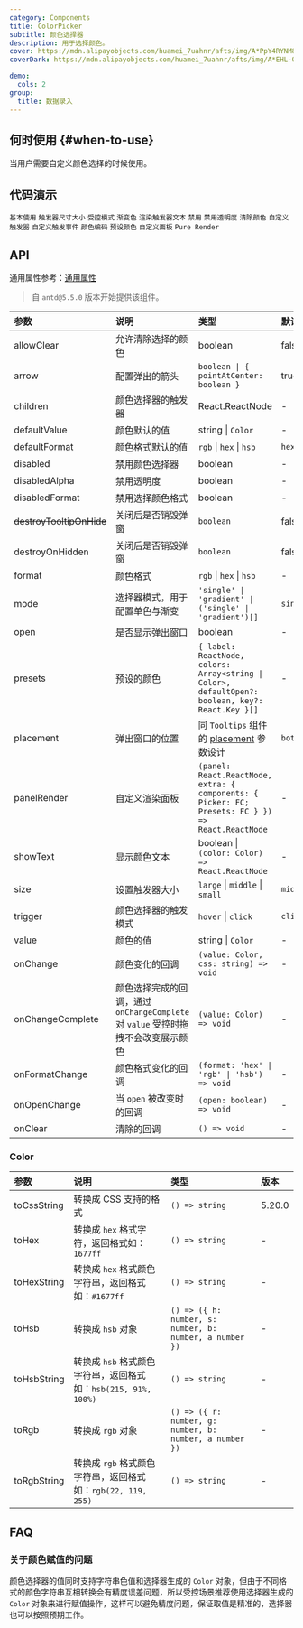 ```yaml
---
category: Components
title: ColorPicker
subtitle: 颜色选择器
description: 用于选择颜色。
cover: https://mdn.alipayobjects.com/huamei_7uahnr/afts/img/A*PpY4RYNM8UcAAAAAAAAAAAAADrJ8AQ/original
coverDark: https://mdn.alipayobjects.com/huamei_7uahnr/afts/img/A*EHL-QYJofZsAAAAAAAAAAAAADrJ8AQ/original

demo:
  cols: 2
group:
  title: 数据录入
---
```


## 何时使用 {#when-to-use}

当用户需要自定义颜色选择的时候使用。

## 代码演示

<!-- prettier-ignore -->
<code src="./demo/base.tsx">基本使用</code>
<code src="./demo/size.tsx">触发器尺寸大小</code>
<code src="./demo/controlled.tsx">受控模式</code>
<code src="./demo/line-gradient.tsx" version="5.20.0">渐变色</code>
<code src="./demo/text-render.tsx">渲染触发器文本</code>
<code src="./demo/disabled.tsx">禁用</code>
<code src="./demo/disabled-alpha.tsx">禁用透明度</code>
<code src="./demo/allowClear.tsx">清除颜色</code>
<code src="./demo/trigger.tsx">自定义触发器</code>
<code src="./demo/trigger-event.tsx">自定义触发事件</code>
<code src="./demo/format.tsx">颜色编码</code>
<code src="./demo/presets.tsx">预设颜色</code>
<code src="./demo/panel-render.tsx">自定义面板</code>
<code src="./demo/pure-panel.tsx" debug>Pure Render</code>

## API

通用属性参考：[通用属性](/docs/react/common-props)

> 自 `antd@5.5.0` 版本开始提供该组件。

<!-- prettier-ignore -->
| 参数 | 说明 | 类型 | 默认值 | 版本 |
| :-- | :-- | :-- | :-- | :-- |
| allowClear | 允许清除选择的颜色 | boolean | false | |
| arrow | 配置弹出的箭头 | `boolean \| { pointAtCenter: boolean }` | true | |
| children | 颜色选择器的触发器 | React.ReactNode | - | |
| defaultValue | 颜色默认的值 | string \| `Color` | - | |
| defaultFormat | 颜色格式默认的值 | `rgb` \| `hex` \| `hsb` | `hex` | 5.9.0 |
| disabled | 禁用颜色选择器 | boolean | - | |
| disabledAlpha | 禁用透明度 | boolean | - | 5.8.0 |
| disabledFormat | 禁用选择颜色格式 | boolean | - | |
| ~~destroyTooltipOnHide~~ | 关闭后是否销毁弹窗 | `boolean` | false | 5.7.0 |
| destroyOnHidden | 关闭后是否销毁弹窗 | `boolean` | false | 5.25.0 |
| format | 颜色格式 | `rgb` \| `hex` \| `hsb` | - | |
| mode | 选择器模式，用于配置单色与渐变 | `'single' \| 'gradient' \| ('single' \| 'gradient')[]` | `single` | 5.20.0 |
| open | 是否显示弹出窗口 | boolean | - | |
| presets | 预设的颜色 | `{ label: ReactNode, colors: Array<string \| Color>, defaultOpen?: boolean, key?: React.Key }[]` | - | `defaultOpen: 5.11.0, key: 5.23.0` |
| placement | 弹出窗口的位置 | 同 `Tooltips` 组件的 [placement](/components/tooltip-cn/#api) 参数设计 | `bottomLeft` | |
| panelRender | 自定义渲染面板 | `(panel: React.ReactNode, extra: { components: { Picker: FC; Presets: FC } }) => React.ReactNode` | - | 5.7.0 |
| showText | 显示颜色文本 | boolean \| `(color: Color) => React.ReactNode` | - | 5.7.0 |
| size | 设置触发器大小 | `large` \| `middle` \| `small` | `middle` | 5.7.0 |
| trigger | 颜色选择器的触发模式 | `hover` \| `click` | `click` | |
| value | 颜色的值 | string \| `Color` | - | |
| onChange | 颜色变化的回调 | `(value: Color, css: string) => void` | - | |
| onChangeComplete | 颜色选择完成的回调，通过 `onChangeComplete` 对 `value` 受控时拖拽不会改变展示颜色 | `(value: Color) => void` | - | 5.7.0 |
| onFormatChange | 颜色格式变化的回调 | `(format: 'hex' \| 'rgb' \| 'hsb') => void` | - | |
| onOpenChange | 当 `open` 被改变时的回调 | `(open: boolean) => void` | - | |
| onClear | 清除的回调 | `() => void` | - | 5.6.0 |

### Color

<!-- prettier-ignore -->
| 参数 | 说明 | 类型 | 版本 |
| :-- | :-- | :-- | :-- |
| toCssString | 转换成 CSS 支持的格式 | `() => string` | 5.20.0 |
| toHex | 转换成 `hex` 格式字符，返回格式如：`1677ff` | `() => string` | - |
| toHexString | 转换成 `hex` 格式颜色字符串，返回格式如：`#1677ff` | `() => string` | - |
| toHsb | 转换成 `hsb` 对象  | `() => ({ h: number, s: number, b: number, a number })` | - |
| toHsbString | 转换成 `hsb` 格式颜色字符串，返回格式如：`hsb(215, 91%, 100%)` | `() => string` | - |
| toRgb | 转换成 `rgb` 对象  | `() => ({ r: number, g: number, b: number, a number })` | - |
| toRgbString | 转换成 `rgb` 格式颜色字符串，返回格式如：`rgb(22, 119, 255)` | `() => string` | - |

## FAQ

### 关于颜色赋值的问题

颜色选择器的值同时支持字符串色值和选择器生成的 `Color` 对象，但由于不同格式的颜色字符串互相转换会有精度误差问题，所以受控场景推荐使用选择器生成的 `Color` 对象来进行赋值操作，这样可以避免精度问题，保证取值是精准的，选择器也可以按照预期工作。
